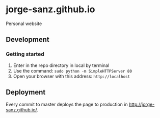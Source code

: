 # jorge-sanz.github.io
Personal website

## Development
### Getting started
1. Enter in the repo directory in local by terminal
2. Use the command: ```sudo python -m SimpleHTTPServer 80```
3. Open your browser with this address: ```http://localhost```

## Deployment
Every commit to master deploys the page to production in http://jorge-sanz.github.io/.
